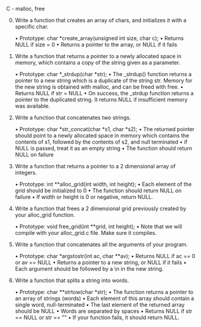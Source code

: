 C - malloc, free

0. Write a function that creates an array of chars, and initializes it with a specific char.

	 • Prototype: char *create_array(unsigned int size, char c);
	• Returns NULL if size = 0
	• Returns a pointer to the array, or NULL if it fails

1. Write a function that returns a pointer to a newly allocated space in memory, which contains a copy of the string given as a parameter.

	• Prototype: char *_strdup(char *str);
	• The _strdup() function returns a pointer to a new string which is a duplicate of the string str. Memory for the new string is obtained with malloc, and can be freed with free.
	• Returns NULL if str = NULL
	• On success, the _strdup function returns a pointer to the duplicated string. It returns NULL if insufficient memory was available.

2. Write a function that concatenates two strings.

	• Prototype: char *str_concat(char *s1, char *s2);
	• The returned pointer should point to a newly allocated space in memory which contains the contents of s1, followed by the contents of s2, and null terminated
	• if NULL is passed, treat it as an empty string
	• The function should return NULL on failure

3. Write a function that returns a pointer to a 2 dimensional array of integers.

	• Prototype: int **alloc_grid(int width, int height);
• Each element of the grid should be initialized to 0
	• The function should return NULL on failure
	• If width or height is 0 or negative, return NULL.

4. Write a function that frees a 2 dimensional grid previously created by your alloc_grid function.

	• Prototype: void free_grid(int **grid, int height);
	• Note that we will compile with your alloc_grid.c file. Make sure it compiles.

5. Write a function that concatenates all the arguments of your program.

	• Prototype: char *argstostr(int ac, char **av);
	• Returns NULL if ac == 0 or av == NULL
	• Returns a pointer to a new string, or NULL if it fails
	• Each argument should be followed by a \n in the new string.

6. Write a function that splits a string into words.

	• Prototype: char **strtow(char *str);
	• The function returns a pointer to an array of strings (words)
	• Each element of this array should contain a single word, null-terminated
	• The last element of the returned array should be NULL
	• Words are separated by spaces
	• Returns NULL if str == NULL or str == ""
	• If your function fails, it should return NULL.
